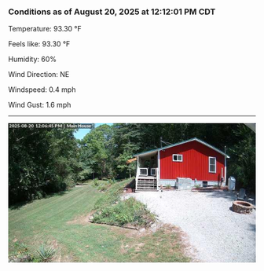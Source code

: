### Conditions as of August 20, 2025 at 12:12:01 PM CDT 

Temperature: 93.30 &deg;F

Feels like: 93.30 &deg;F

Humidity: 60%

Wind Direction: NE

Windspeed: 0.4 mph

Wind Gust: 1.6 mph

---

<img src="./images/latest.jpeg"/>

